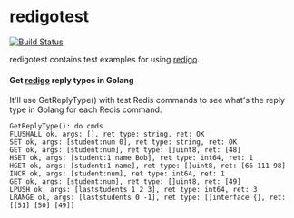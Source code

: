 # redigotest

[![Build Status](https://travis-ci.org/northbright/redigotest.svg?branch=master)](https://travis-ci.org/northbright/redigotest)

redigotest contains test examples for using [redigo](https://github.com/garyburd/redigo).

#### Get [redigo](https://github.com/garyburd/redigo) reply types in Golang
It'll use GetReplyType() with test Redis commands to see what's the reply type in Golang for each Redis command.

    GetReplyType(): do cmds
    FLUSHALL ok, args: [], ret type: string, ret: OK
    SET ok, args: [student:num 0], ret type: string, ret: OK
    GET ok, args: [student:num], ret type: []uint8, ret: [48]
    HSET ok, args: [student:1 name Bob], ret type: int64, ret: 1
    HGET ok, args: [student:1 name], ret type: []uint8, ret: [66 111 98]
    INCR ok, args: [student:num], ret type: int64, ret: 1
    GET ok, args: [student:num], ret type: []uint8, ret: [49]
    LPUSH ok, args: [laststudents 1 2 3], ret type: int64, ret: 3
    LRANGE ok, args: [laststudents 0 -1], ret type: []interface {}, ret: [[51] [50] [49]]

